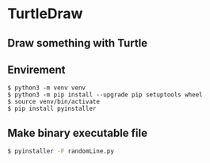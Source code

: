 # TurtleDraw

## Draw something with Turtle

## Envirement
```
$ python3 -m venv venv
$ python3 -m pip install --upgrade pip setuptools wheel
$ source venv/bin/activate
$ pip install pyinstaller
```

## Make binary executable file
``` bash
$ pyinstaller -F randomLine.py
```
